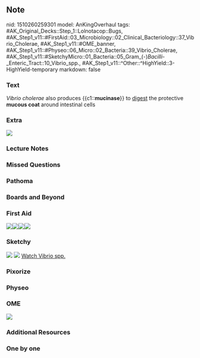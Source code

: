 ## Note
nid: 1510260259301
model: AnKingOverhaul
tags: #AK_Original_Decks::Step_1::Lolnotacop::Bugs, #AK_Step1_v11::#FirstAid::03_Microbiology::02_Clinical_Bacteriology::37_Vibrio_Cholerae, #AK_Step1_v11::#OME_banner, #AK_Step1_v11::#Physeo::06_Micro::02_Bacteria::39_Vibrio_Cholerae, #AK_Step1_v11::#SketchyMicro::01_Bacteria::05_Gram_(-)_Bacilli_-_Enteric_Tract::10_Vibrio_spp., #AK_Step1_v11::^Other::^HighYield::3-HighYield-temporary
markdown: false

### Text
<i>Vibrio cholerae</i> also produces {{c1::<b>mucinase</b>}} to
<u>digest</u> the protective <b>mucous coat</b> around intestinal
cells

### Extra
<img src="paste-6949257085063.jpg">

### Lecture Notes


### Missed Questions


### Pathoma


### Boards and Beyond


### First Aid
<img src=
"paste-394165103afe46853e14d432191fce70db82a928.jpg"><img src=
"paste-127792456925187.jpg"><img src=
"paste-21887153340417.jpg"><img src="paste-69823283331075.jpg">

### Sketchy
<img src="paste-124244813938691.jpg"> <img src=
"paste-9c661d8f1f9d4b5780579a7763b4965240c2458f.png"> <a href=
"https://dashboard.sketchy.com/study/medical/courses/medical-microbiology/units/medical-microbiology-bacteria/videos/medical-microbiology-bacteria-gram-negative-bacilli-enteric-tract-vibrio-spp?utm_source=anki&utm_medium=partnership&utm_campaign=february_update&utm_content=medical">
Watch Vibrio spp.</a>

### Pixorize


### Physeo


### OME
<div class="ome-widget">
  <a href="https://onlinemeded.org?ref=anki"><img src=
  "_OME_AnkiFlashcards_General_3.png"></a>
</div>

### Additional Resources


### One by one

